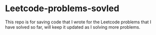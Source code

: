 # Leetcode-problems-sovled
This repo is for saving code that I wrote for the Leetcode problems that I have solved so far, will keep it updated as I solving more problems.

